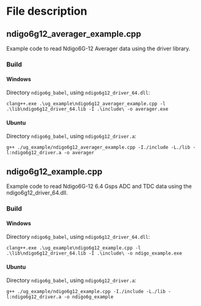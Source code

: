 # File description

## ndigo6g12_averager_example.cpp
Example code to read Ndigo6G-12 Averager data using the driver library.

### Build
#### Windows 
Directory `ndigo6g_babel`, using `ndigo6g12_driver_64.dll`:
```
clang++.exe .\ug_example\ndigo6g12_averager_example.cpp -l .\lib\ndigo6g12_driver_64.lib -I .\include\ -o averager.exe
```
#### Ubuntu
Directory `ndigo6g_babel`, using `ndigo6g12_driver.a`:
```
g++ ./ug_example/ndigo6g12_averager_example.cpp -I./include -L./lib -l:ndigo6g12_driver.a -o averager
```

## ndigo6g12_example.cpp
Example code to read Ndigo6G-12 6.4 Gsps ADC and TDC data using the ndigo6g12_driver_64.dll.

### Build
#### Windows
Directory `ndigo6g_babel`, using `ndigo6g12_driver_64.dll`:
```
clang++.exe .\ug_example\ndigo6g12_example.cpp -l .\lib\ndigo6g12_driver_64.lib -I .\include\ -o ndigo_example.exe
```

#### Ubuntu
Directory `ndigo6g_babel`, using `ndigo6g12_driver.a`:
```
g++ ./ug_example/ndigo6g12_example.cpp -I./include -L./lib -l:ndigo6g12_driver.a -o ndigo6g_example
```
